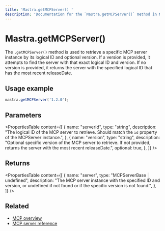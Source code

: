 ```yaml
---
title: 'Mastra.getMCPServer() '
description: 'Documentation for the `Mastra.getMCPServer()` method in Mastra, which retrieves a specific MCP server instance by ID and optional version.'
---
```


# Mastra.getMCPServer()

The `.getMCPServer()` method is used to retrieve a specific MCP server instance by its logical ID and optional version. If a version is provided, it attempts to find the server with that exact logical ID and version. If no version is provided, it returns the server with the specified logical ID that has the most recent releaseDate.

## Usage example

```typescript copy
mastra.getMCPServer('1.2.0');
```

## Parameters

<PropertiesTable
content={[
{
name: "serverId",
type: "string",
description: "The logical ID of the MCP server to retrieve. Should match the `id` property of the MCPServer instance.",
},
{
name: "version",
type: "string",
description: "Optional specific version of the MCP server to retrieve. If not provided, returns the server with the most recent releaseDate.",
optional: true,
},
]}
/>

## Returns

<PropertiesTable
content={[
{
name: "server",
type: "MCPServerBase | undefined",
description: "The MCP server instance with the specified ID and version, or undefined if not found or if the specific version is not found.",
},
]}
/>

## Related

- [MCP overview](/docs/tools-mcp/mcp-overview)
- [MCP server reference](/docs/reference/tools/mcp-server)
